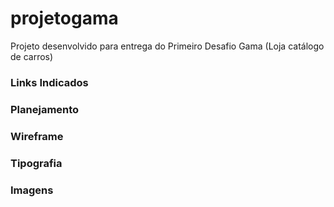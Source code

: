# projetogama
Projeto desenvolvido para entrega do Primeiro Desafio Gama (Loja catálogo de carros)
### Links Indicados

### Planejamento

### Wireframe

### Tipografia

### Imagens

